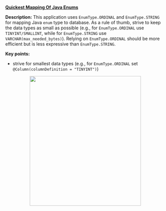 **[Quickest Mapping Of Java Enums](https://github.com/AnghelLeonard/Hibernate-SpringBoot/tree/master/HibernateSpringBootEnumStringInt)**
  
**Description:** This application uses `EnumType.ORDINAL` and `EnumType.STRING` for mapping Java `enum` type to database. As a rule of thumb, strive to keep the data types as small as possible (e.g., for `EnumType.ORDINAL` use `TINYINT/SMALLINT`, while for `EnumType.STRING` use `VARCHAR(max_needed_bytes)`). Relying on `EnumType.ORDINAL` should be more efficient but is less expressive than `EnumType.STRING`.

**Key points:**
- strive for smallest data types (e.g., for `EnumType.ORDINAL` set `@Column(columnDefinition = "TINYINT")`)
     
<a href="https://leanpub.com/java-persistence-performance-illustrated-guide"><p align="center"><img src="https://github.com/AnghelLeonard/Hibernate-SpringBoot/blob/master/Java%20Persistence%20Performance%20Illustrated%20Guide.jpg" height="410" width="350"/></p></a>
